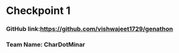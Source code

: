 # Checkpoint 1

### GitHub link:https://github.com/vishwajeet1729/genathon

### Team Name: CharDotMinar

